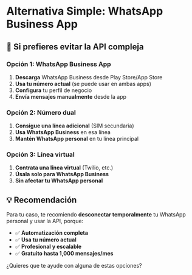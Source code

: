 # Alternativa Simple: WhatsApp Business App

## 🚀 **Si prefieres evitar la API compleja**

### **Opción 1: WhatsApp Business App**
1. **Descarga** WhatsApp Business desde Play Store/App Store
2. **Usa tu número actual** (se puede usar en ambas apps)
3. **Configura** tu perfil de negocio
4. **Envía mensajes manualmente** desde la app

### **Opción 2: Número dual**
1. **Consigue una línea adicional** (SIM secundaria)
2. **Usa WhatsApp Business** en esa línea
3. **Mantén WhatsApp personal** en tu línea principal

### **Opción 3: Línea virtual**
1. **Contrata una línea virtual** (Twilio, etc.)
2. **Úsala solo para WhatsApp Business**
3. **Sin afectar tu WhatsApp personal**

## 💡 **Recomendación**

Para tu caso, te recomiendo **desconectar temporalmente** tu WhatsApp personal y usar la API, porque:

- ✅ **Automatización completa**
- ✅ **Usa tu número actual**
- ✅ **Profesional y escalable**
- ✅ **Gratuito hasta 1,000 mensajes/mes**

¿Quieres que te ayude con alguna de estas opciones?
